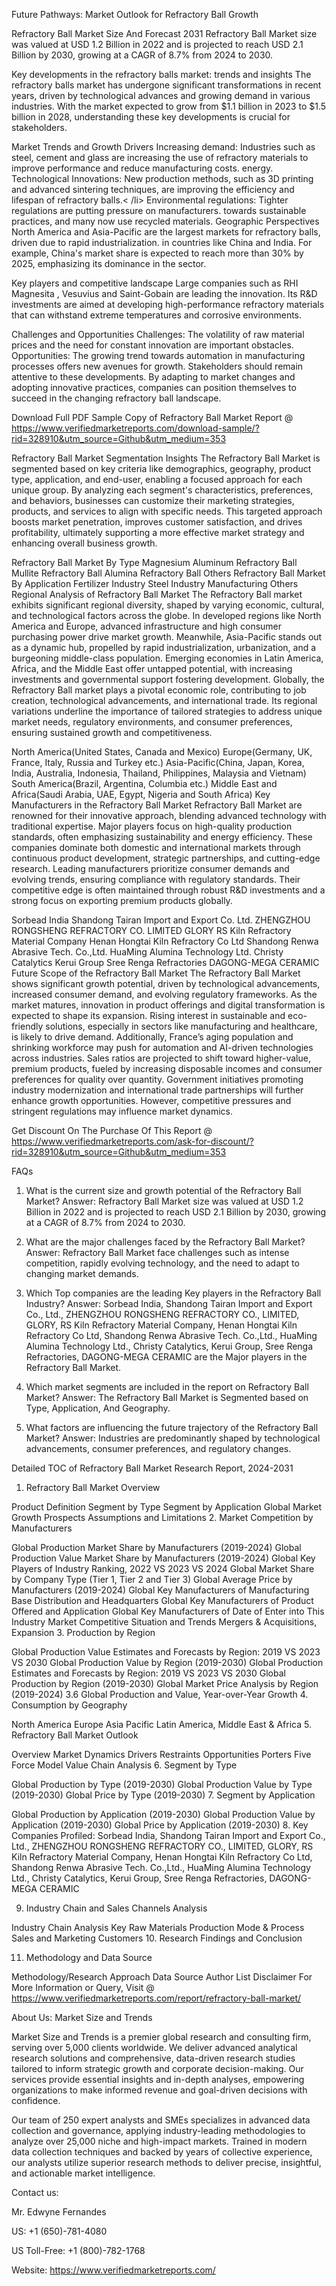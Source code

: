 Future Pathways: Market Outlook for Refractory Ball Growth


Refractory Ball Market Size And Forecast 2031
Refractory Ball Market size was valued at USD 1.2 Billion in 2022 and is projected to reach USD 2.1 Billion by 2030, growing at a CAGR of 8.7% from 2024 to 2030.

Key developments in the refractory balls market: trends and insights
The refractory balls market has undergone significant transformations in recent years, driven by technological advances and growing demand in various industries. With the market expected to grow from $1.1 billion in 2023 to $1.5 billion in 2028, understanding these key developments is crucial for stakeholders.

Market Trends and Growth Drivers
Increasing demand: Industries such as steel, cement and glass are increasing the use of refractory materials to improve performance and reduce manufacturing costs. energy.
Technological Innovations: New production methods, such as 3D printing and advanced sintering techniques, are improving the efficiency and lifespan of refractory balls.< /li>
Environmental regulations: Tighter regulations are putting pressure on manufacturers. towards sustainable practices, and many now use recycled materials.
Geographic Perspectives
North America and Asia-Pacific are the largest markets for refractory balls, driven due to rapid industrialization. in countries like China and India. For example, China's market share is expected to reach more than 30% by 2025, emphasizing its dominance in the sector.

Key players and competitive landscape
Large companies such as RHI Magnesita , Vesuvius and Saint-Gobain are leading the innovation. Its R&D investments are aimed at developing high-performance refractory materials that can withstand extreme temperatures and corrosive environments.

Challenges and Opportunities
Challenges: The volatility of raw material prices and the need for constant innovation are important obstacles.
Opportunities: The growing trend towards automation in manufacturing processes offers new avenues for growth.
Stakeholders should remain attentive to these developments. By adapting to market changes and adopting innovative practices, companies can position themselves to succeed in the changing refractory ball landscape.

Download Full PDF Sample Copy of Refractory Ball Market Report @ https://www.verifiedmarketreports.com/download-sample/?rid=328910&utm_source=Github&utm_medium=353

Refractory Ball Market Segmentation Insights
The Refractory Ball Market is segmented based on key criteria like demographics, geography, product type, application, and end-user, enabling a focused approach for each unique group. By analyzing each segment's characteristics, preferences, and behaviors, businesses can customize their marketing strategies, products, and services to align with specific needs. This targeted approach boosts market penetration, improves customer satisfaction, and drives profitability, ultimately supporting a more effective market strategy and enhancing overall business growth.

Refractory Ball Market By Type
Magnesium Aluminum Refractory Ball
Mullite Refractory Ball
Alumina Refractory Ball
Others
Refractory Ball Market By Application
Fertilizer Industry
Steel Industry
Manufacturing
Others
Regional Analysis of Refractory Ball Market
The Refractory Ball market exhibits significant regional diversity, shaped by varying economic, cultural, and technological factors across the globe. In developed regions like North America and Europe, advanced infrastructure and high consumer purchasing power drive market growth. Meanwhile, Asia-Pacific stands out as a dynamic hub, propelled by rapid industrialization, urbanization, and a burgeoning middle-class population. Emerging economies in Latin America, Africa, and the Middle East offer untapped potential, with increasing investments and governmental support fostering development. Globally, the Refractory Ball market plays a pivotal economic role, contributing to job creation, technological advancements, and international trade. Its regional variations underline the importance of tailored strategies to address unique market needs, regulatory environments, and consumer preferences, ensuring sustained growth and competitiveness.

North America(United States, Canada and Mexico)
Europe(Germany, UK, France, Italy, Russia and Turkey etc.)
Asia-Pacific(China, Japan, Korea, India, Australia, Indonesia, Thailand, Philippines, Malaysia and Vietnam)
South America(Brazil, Argentina, Columbia etc.)
Middle East and Africa(Saudi Arabia, UAE, Egypt, Nigeria and South Africa)
Key Manufacturers in the Refractory Ball Market
Refractory Ball Market are renowned for their innovative approach, blending advanced technology with traditional expertise. Major players focus on high-quality production standards, often emphasizing sustainability and energy efficiency. These companies dominate both domestic and international markets through continuous product development, strategic partnerships, and cutting-edge research. Leading manufacturers prioritize consumer demands and evolving trends, ensuring compliance with regulatory standards. Their competitive edge is often maintained through robust R&D investments and a strong focus on exporting premium products globally.

Sorbead India
Shandong Tairan Import and Export Co.
Ltd.
ZHENGZHOU RONGSHENG REFRACTORY CO.
LIMITED
GLORY
RS Kiln Refractory Material Company
Henan Hongtai Kiln Refractory Co Ltd
Shandong Renwa Abrasive Tech. Co.,Ltd.
HuaMing Alumina Technology Ltd.
Christy Catalytics
Kerui Group
Sree Renga Refractories
DAGONG-MEGA CERAMIC
Future Scope of the Refractory Ball Market
The Refractory Ball Market shows significant growth potential, driven by technological advancements, increased consumer demand, and evolving regulatory frameworks. As the market matures, innovation in product offerings and digital transformation is expected to shape its expansion. Rising interest in sustainable and eco-friendly solutions, especially in sectors like manufacturing and healthcare, is likely to drive demand. Additionally, France’s aging population and shrinking workforce may push for automation and AI-driven technologies across industries. Sales ratios are projected to shift toward higher-value, premium products, fueled by increasing disposable incomes and consumer preferences for quality over quantity. Government initiatives promoting industry modernization and international trade partnerships will further enhance growth opportunities. However, competitive pressures and stringent regulations may influence market dynamics.

Get Discount On The Purchase Of This Report @ https://www.verifiedmarketreports.com/ask-for-discount/?rid=328910&utm_source=Github&utm_medium=353

FAQs
1. What is the current size and growth potential of the Refractory Ball Market?
Answer: Refractory Ball Market size was valued at USD 1.2 Billion in 2022 and is projected to reach USD 2.1 Billion by 2030, growing at a CAGR of 8.7% from 2024 to 2030.

2. What are the major challenges faced by the Refractory Ball Market?
Answer: Refractory Ball Market face challenges such as intense competition, rapidly evolving technology, and the need to adapt to changing market demands.

3. Which Top companies are the leading Key players in the Refractory Ball Industry?
Answer: Sorbead India, Shandong Tairan Import and Export Co., Ltd., ZHENGZHOU RONGSHENG REFRACTORY CO., LIMITED, GLORY, RS Kiln Refractory Material Company, Henan Hongtai Kiln Refractory Co Ltd, Shandong Renwa Abrasive Tech. Co.,Ltd., HuaMing Alumina Technology Ltd., Christy Catalytics, Kerui Group, Sree Renga Refractories, DAGONG-MEGA CERAMIC are the Major players in the Refractory Ball Market.

4. Which market segments are included in the report on Refractory Ball Market?
Answer: The Refractory Ball Market is Segmented based on Type, Application, And Geography.

5. What factors are influencing the future trajectory of the Refractory Ball Market?
Answer: Industries are predominantly shaped by technological advancements, consumer preferences, and regulatory changes.

Detailed TOC of Refractory Ball Market Research Report, 2024-2031
1. Refractory Ball Market Overview

Product Definition
Segment by Type
Segment by Application
Global Market Growth Prospects
Assumptions and Limitations
2. Market Competition by Manufacturers

Global Production Market Share by Manufacturers (2019-2024)
Global Production Value Market Share by Manufacturers (2019-2024)
Global Key Players of Industry Ranking, 2022 VS 2023 VS 2024
Global Market Share by Company Type (Tier 1, Tier 2 and Tier 3)
Global Average Price by Manufacturers (2019-2024)
Global Key Manufacturers of Manufacturing Base Distribution and Headquarters
Global Key Manufacturers of Product Offered and Application
Global Key Manufacturers of Date of Enter into This Industry
Market Competitive Situation and Trends
Mergers & Acquisitions, Expansion
3. Production by Region

Global Production Value Estimates and Forecasts by Region: 2019 VS 2023 VS 2030
Global Production Value by Region (2019-2030)
Global Production Estimates and Forecasts by Region: 2019 VS 2023 VS 2030
Global Production by Region (2019-2030)
Global Market Price Analysis by Region (2019-2024) 3.6 Global Production and Value, Year-over-Year Growth
4. Consumption by Geography

North America
Europe
Asia Pacific
Latin America, Middle East & Africa
5. Refractory Ball Market Outlook

Overview
Market Dynamics
Drivers
Restraints
Opportunities
Porters Five Force Model
Value Chain Analysis 
6. Segment by Type

Global Production by Type (2019-2030)
Global Production Value by Type (2019-2030)
Global Price by Type (2019-2030)
7. Segment by Application

Global Production by Application (2019-2030)
Global Production Value by Application (2019-2030)
Global Price by Application (2019-2030)
8. Key Companies Profiled: Sorbead India, Shandong Tairan Import and Export Co., Ltd., ZHENGZHOU RONGSHENG REFRACTORY CO., LIMITED, GLORY, RS Kiln Refractory Material Company, Henan Hongtai Kiln Refractory Co Ltd, Shandong Renwa Abrasive Tech. Co.,Ltd., HuaMing Alumina Technology Ltd., Christy Catalytics, Kerui Group, Sree Renga Refractories, DAGONG-MEGA CERAMIC

9. Industry Chain and Sales Channels Analysis

Industry Chain Analysis
Key Raw Materials
Production Mode & Process
Sales and Marketing
Customers
10. Research Findings and Conclusion

11. Methodology and Data Source

Methodology/Research Approach
Data Source
Author List
Disclaimer
For More Information or Query, Visit @ https://www.verifiedmarketreports.com/report/refractory-ball-market/

About Us: Market Size and Trends

Market Size and Trends is a premier global research and consulting firm, serving over 5,000 clients worldwide. We deliver advanced analytical research solutions and comprehensive, data-driven research studies tailored to inform strategic growth and corporate decision-making. Our services provide essential insights and in-depth analyses, empowering organizations to make informed revenue and goal-driven decisions with confidence.

Our team of 250 expert analysts and SMEs specializes in advanced data collection and governance, applying industry-leading methodologies to analyze over 25,000 niche and high-impact markets. Trained in modern data collection techniques and backed by years of collective experience, our analysts utilize superior research methods to deliver precise, insightful, and actionable market intelligence.

Contact us:

Mr. Edwyne Fernandes

US: +1 (650)-781-4080

US Toll-Free: +1 (800)-782-1768

Website: https://www.verifiedmarketreports.com/
